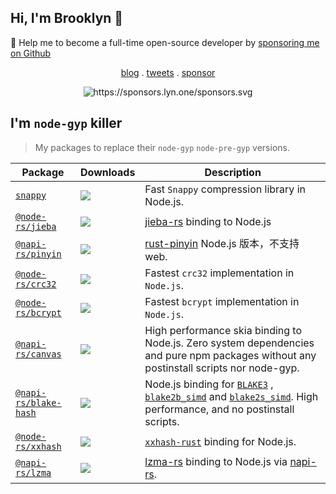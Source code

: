 ## Hi, I'm Brooklyn 🦀

🚀 Help me to become a full-time open-source developer by [sponsoring me on Github](https://github.com/sponsors/Brooooooklyn)

<p align="center">
  <a href="https://lyn.one">blog</a> .
  <a href="https://twitter.com/Brooooook_lyn">tweets</a> .
  <a href="https://github.com/sponsors/Brooooooklyn">sponsor</a>
</p>

<p align="center">
  <img src="https://sponsors.lyn.one/sponsors.svg" alt="https://sponsors.lyn.one/sponsors.svg" />
</p>

## I'm `node-gyp` killer

> My packages to replace their `node-gyp` `node-pre-gyp` versions.


| Package                                                                           | Downloads                                                                | Description                                                                                                                                                                                                                                |
| --------------------------------------------------------------------------------- | ------------------------------------------------------------------------ | ------------------------------------------------------------------------------------------------------------------------------------------------------------------------------------------------------------------------------------------ |
| [`snappy`](https://github.com/Brooooooklyn/snappy)                                | ![](https://img.shields.io/npm/dm/snappy.svg?sanitize=true)              | Fast `Snappy` compression library in Node.js.                                                                                                                                                                                              |
| [`@node-rs/jieba`](https://github.com/napi-rs/node-rs/tree/main/packages/jieba)   | ![](https://img.shields.io/npm/dm/@node-rs/jieba.svg?sanitize=true)      | [jieba-rs](https://github.com/messense/jieba-rs) binding to Node.js                                                                                                                                                                        |
| [`@napi-rs/pinyin`](https://github.com/Brooooooklyn/pinyin)                       | ![](https://img.shields.io/npm/dm/pinyin.svg?sanitize=true)              | [rust-pinyin](https://github.com/mozillazg/rust-pinyin) Node.js 版本，不支持 web.                                                                                                                                                          |
| [`@node-rs/crc32`](https://github.com/napi-rs/node-rs/tree/main/packages/crc32)   | ![](https://img.shields.io/npm/dm/@node-rs/crc32.svg?sanitize=true)      | Fastest `crc32` implementation in `Node.js`.                                                                                                                                                                                               |
| [`@node-rs/bcrypt`](https://github.com/napi-rs/node-rs/tree/main/packages/bcrypt) | ![](https://img.shields.io/npm/dm/@node-rs/bcrypt.svg?sanitize=true)     | Fastest `bcrypt` implementation in `Node.js`.                                                                                                                                                                                              |
| [`@napi-rs/canvas`](https://github.com/Brooooooklyn/canvas)                       | ![](https://img.shields.io/npm/dm/@napi-rs/canvas.svg?sanitize=true)     | High performance skia binding to Node.js. Zero system dependencies and pure npm packages without any postinstall scripts nor node-gyp.                                                                                                     |
| [`@napi-rs/blake-hash`](https://github.com/Brooooooklyn/blake-hash)               | ![](https://img.shields.io/npm/dm/@napi-rs/blake-hash.svg?sanitize=true) | Node.js binding for [`BLAKE3`](https://github.com/BLAKE3-team/BLAKE3) , [`blake2b_simd`](https://crates.io/crates/blake2b_simd) and [`blake2s_simd`](https://crates.io/crates/blake2s_simd). High performance, and no postinstall scripts. |
| [`@node-rs/xxhash`](https://github.com/napi-rs/node-rs/tree/main/packages/xxhash) | ![](https://img.shields.io/npm/dm/@node-rs/xxhash.svg?sanitize=true)     | [`xxhash-rust`](https://github.com/DoumanAsh/xxhash-rust) binding for Node.js.                                                                                                                                                             |
| [`@napi-rs/lzma`](https://github.com/Brooooooklyn/lzma)                           | ![](https://img.shields.io/npm/dm/@napi-rs/lzma.svg?sanitize=true)       | [lzma-rs](https://docs.rs/lzma-rs) binding to Node.js via [napi-rs](https://napi.rs).                                                                                                                                                      |
